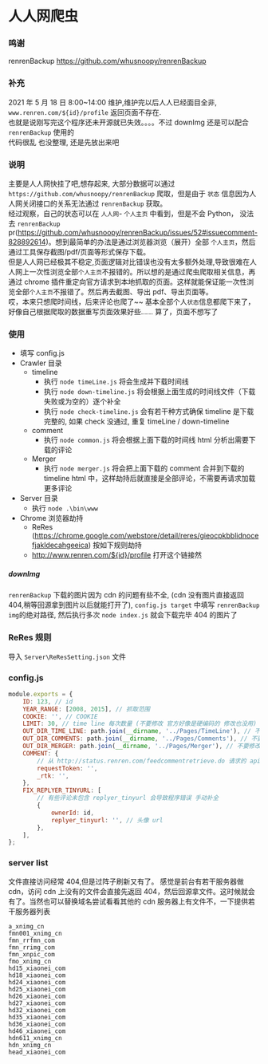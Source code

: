 # 人人网爬虫

### 鸣谢

renrenBackup
https://github.com/whusnoopy/renrenBackup

### 补充

2021 年 5 月 18 日 8:00~14:00 维护,维护完以后人人已经面目全非, `www.renren.com/${id}/profile` 返回页面不存在. <br />
也就是说刚写完这个程序还未开源就已失效。。。。不过 downImg 还是可以配合 `renrenBackup` 使用的 <br />
代码很乱 也没整理, 还是先放出来吧 <br />

### 说明

主要是人人网快挂了吧,想存起来, 大部分数据可以通过 `https://github.com/whusnoopy/renrenBackup` 爬取，但是由于 `状态` 信息因为人人网关闭接口的关系无法通过 `renrenBackup` 获取。 <br />
经过观察，自己的状态可以在 `人人网`- `个人主页` 中看到，但是不会 Python， 没法去 `renrenBackup` pr(https://github.com/whusnoopy/renrenBackup/issues/52#issuecomment-828892614)。想到最简单的办法是通过浏览器浏览（展开）全部 `个人主页`，然后通过工具保存截图/pdf/页面等形式保存下载。 <br />
但是人人网已经极其不稳定,页面逻辑对比错误也没有太多额外处理,导致很难在人人网上一次性浏览全部`个人主页`不报错的。所以想的是通过爬虫爬取相关信息，再通过 chrome 插件重定向官方请求到本地抓取的页面。这样就能保证能一次性浏览全部`个人主页`不报错了。然后再去截图、导出 pdf、导出页面等。<br />
哎，本来只想爬时间线，后来评论也爬了~~ 基本全部个人`状态`信息都爬下来了，好像自己根据爬取的数据重写页面效果好些…… 算了，页面不想写了<br/>

### 使用

-   填写 config.js
-   Crawler 目录
    -   timeline
        -   执行 `node timeLine.js` 将会生成并下载时间线
        -   执行 `node down-timeline.js` 将会根据上面生成的时间线文件（下载失败或为空的）逐个补全
        -   执行 `node check-timeline.js` 会有若干种方式确保 timeline 是下载完整的, 如果 check 没通过, 重复 timeLine / down-timeline
    -   comment
        -   执行 `node common.js` 将会根据上面下载的时间线 html 分析出需要下载的评论
    -   Merger
        -   执行 `node merger.js` 将会把上面下载的 comment 合并到下载的 timeline html 中，这样劫持后就直接是全部评论，不需要再请求加载更多评论
-   Server 目录
    -   执行 `node .\bin\www`
-   Chrome 浏览器劫持
    -   ReRes (https://chrome.google.com/webstore/detail/reres/gieocpkbblidnocefjakldecahgeeica) 按如下规则劫持
    -   http://www.renren.com/${id}/profile 打开这个链接然

##### downImg

`renrenBackup` 下载的图片因为 cdn 的问题有些不全, (cdn 没有图片直接返回 404,稍等回源拿到图片以后就能打开了), `config.js target` 中填写 `renrenBackup img`的绝对路径, 然后执行多次 `node index.js` 就会下载完毕 404 的图片了

### ReRes 规则

导入 `Server\ReResSetting.json` 文件

### config.js

```js
module.exports = {
    ID: 123, // id
    YEAR_RANGE: [2008, 2015], // 抓取范围
    COOKIE: '', // COOKIE
    LIMIT: 30, // time line 每次数量 (不要修改 官方好像是硬编码的 修改也没用)
    OUT_DIR_TIME_LINE: path.join(__dirname, '../Pages/TimeLine'), // 不要修改 爬取的 timeline 目录
    OUT_DIR_COMMENTS: path.join(__dirname, '../Pages/Comments'), // 不要修改 爬取的 commit 目录
    OUT_DIR_MERGER: path.join(__dirname, '../Pages/Merger'), // 不要修改 合并 commit 目录
    COMMENT: {
        // 从 http://status.renren.com/feedcommentretrieve.do 请求的 api 获取
        requestToken: '',
        _rtk: '',
    },
    FIX_REPLYER_TINYURL: [
        // 有些评论未包含 replyer_tinyurl 会导致程序错误 手动补全
        {
            ownerId: id,
            replyer_tinyurl: '', // 头像 url
        },
    ],
};
```

### server list

文件直接访问经常 404,但是过阵子刷新又有了。 感觉是前台有若干服务器做 cdn，访问 cdn 上没有的文件会直接先返回 404，然后回源拿文件。这时候就会有了。当然也可以替换域名尝试看看其他的 cdn 服务器上有文件不，一下提供若干服务器列表

```
a_xnimg_cn
fmn001_xnimg_cn
fmn_rrfmn_com
fmn_rrimg_com
fmn_xnpic_com
fmo_xnimg_cn
hd15_xiaonei_com
hd18_xiaonei_com
hd24_xiaonei_com
hd25_xiaonei_com
hd26_xiaonei_com
hd27_xiaonei_com
hd32_xiaonei_com
hd35_xiaonei_com
hd36_xiaonei_com
hd46_xiaonei_com
hdn611_xnimg_cn
hdn_xnimg_cn
head_xiaonei_com
```

